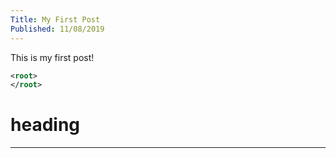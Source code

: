 ```yaml
---
Title: My First Post
Published: 11/08/2019
---
```

This is my first post!

```xml
<root>
</root>
```

# heading

<hr />
